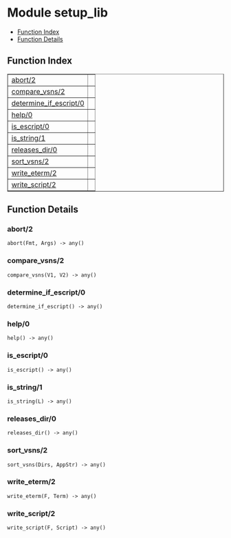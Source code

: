

# Module setup_lib #
* [Function Index](#index)
* [Function Details](#functions)

<a name="index"></a>

## Function Index ##


<table width="100%" border="1" cellspacing="0" cellpadding="2" summary="function index"><tr><td valign="top"><a href="#abort-2">abort/2</a></td><td></td></tr><tr><td valign="top"><a href="#compare_vsns-2">compare_vsns/2</a></td><td></td></tr><tr><td valign="top"><a href="#determine_if_escript-0">determine_if_escript/0</a></td><td></td></tr><tr><td valign="top"><a href="#help-0">help/0</a></td><td></td></tr><tr><td valign="top"><a href="#is_escript-0">is_escript/0</a></td><td></td></tr><tr><td valign="top"><a href="#is_string-1">is_string/1</a></td><td></td></tr><tr><td valign="top"><a href="#releases_dir-0">releases_dir/0</a></td><td></td></tr><tr><td valign="top"><a href="#sort_vsns-2">sort_vsns/2</a></td><td></td></tr><tr><td valign="top"><a href="#write_eterm-2">write_eterm/2</a></td><td></td></tr><tr><td valign="top"><a href="#write_script-2">write_script/2</a></td><td></td></tr></table>


<a name="functions"></a>

## Function Details ##

<a name="abort-2"></a>

### abort/2 ###

`abort(Fmt, Args) -> any()`

<a name="compare_vsns-2"></a>

### compare_vsns/2 ###

`compare_vsns(V1, V2) -> any()`

<a name="determine_if_escript-0"></a>

### determine_if_escript/0 ###

`determine_if_escript() -> any()`

<a name="help-0"></a>

### help/0 ###

`help() -> any()`

<a name="is_escript-0"></a>

### is_escript/0 ###

`is_escript() -> any()`

<a name="is_string-1"></a>

### is_string/1 ###

`is_string(L) -> any()`

<a name="releases_dir-0"></a>

### releases_dir/0 ###

`releases_dir() -> any()`

<a name="sort_vsns-2"></a>

### sort_vsns/2 ###

`sort_vsns(Dirs, AppStr) -> any()`

<a name="write_eterm-2"></a>

### write_eterm/2 ###

`write_eterm(F, Term) -> any()`

<a name="write_script-2"></a>

### write_script/2 ###

`write_script(F, Script) -> any()`

